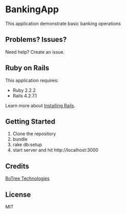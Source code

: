 BankingApp
================

This application demonstrate basic banking operations

Problems? Issues?
-----------

Need help? Create an issue.

Ruby on Rails
-------------

This application requires:

- Ruby 2.2.2
- Rails 4.2.7.1

Learn more about [Installing Rails](http://railsapps.github.io/installing-rails.html).

Getting Started
---------------

1. Clone the repository
2. bundle
3. rake db:setup
4. start server and hit http://localhost:3000

Credits
-------

[BoTree Technologies](http://www.botreetechnologies.com)

License
-------

MIT